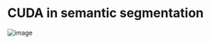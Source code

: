 # CUDA in semantic segmentation


![image](https://user-images.githubusercontent.com/33536599/174297258-5ffafc19-f632-4bb2-8fb6-d2d61941c81e.png)
